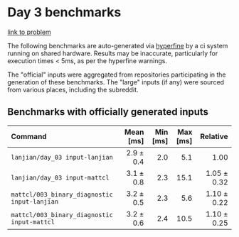 # Day 3 benchmarks

[link to problem](http://adventofcode.com/2021/day/3)

The following benchmarks are auto-generated via [hyperfine](https://github.com/sharkdp/hyperfine) by a ci system running on shared hardware. Results may be inaccurate, particularly for execution times < 5ms, as per the hyperfine warnings.

The "official" inputs were aggregated from repositories participating in the generation of these benchmarks. The "large" inputs (if any) were sourced from various places, including the subreddit.

## Benchmarks with officially generated inputs
| Command | Mean [ms] | Min [ms] | Max [ms] | Relative |
|:---|---:|---:|---:|---:|
| `lanjian/day_03 input-lanjian` | 2.9 ± 0.4 | 2.0 | 5.1 | 1.00 |
| `lanjian/day_03 input-mattcl` | 3.1 ± 0.8 | 2.3 | 15.1 | 1.05 ± 0.32 |
| `mattcl/003_binary_diagnostic input-lanjian` | 3.2 ± 0.5 | 2.3 | 5.6 | 1.10 ± 0.22 |
| `mattcl/003_binary_diagnostic input-mattcl` | 3.2 ± 0.6 | 2.4 | 10.5 | 1.10 ± 0.25 |
